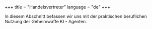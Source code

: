 +++
title = "Handelsvertreter" 
language = "de"
+++

In diesem Abschnitt befassen wir uns mit der praktischen beruflichen Nutzung der Geheimwaffe KI - Agenten.
